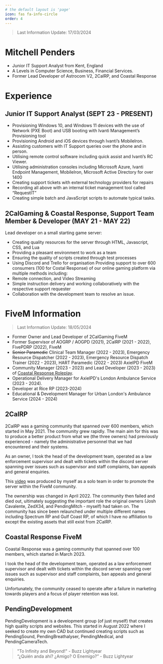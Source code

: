 ```yaml
---
# the default layout is 'page'
icon: fas fa-info-circle
order: 4
---
```


> Last Information Update: 17/03/2024

# Mitchell Penders

- Junior IT Support Analyst from Kent, England
- A Levels in Computer Science, Business, Financial Services.
- Former Lead Developer of Astrocom V2, 2CalRP, and Coastal Response

# Experience
## Junior IT Support Analyst (SEPT 23 - PRESENT)
- Provisioning Windows 10, and Windows 11 devices with the use of Network (PXE Boot) and USB booting with Ivanti Management’s Provisioning tool
- Provisioning Android and iOS devices through Ivanti’s MobileIron.
- Assisting customers with IT Support queries over the phone and in person.
- Utilising remote control software including quick assist and Ivanti’s RC Viewer.
- Utilising administration consoles including Microsoft Azure, Ivanti Endpoint Management, MobileIron, Microsoft Active Directory for over 1400
- Creating support tickets with external technology providers for repairs
- Recording all above with an internal ticket management tool called “RequestIT”
- Creating simple batch and JavaScript scripts to automate typical tasks.

## 2CalGaming & Coastal Response, Support Team Member & Developer (MAY 21 - MAY 22)
Lead developer on a small starting game server:
- Creating quality resources for the server through HTML, Javascript, CSS, and Lua
- Providing a pleasant environment to work as a team
- Ensuring the quality of scripts created through test processes
- Using Discord and Trello for organisation
Providing support to over 600 consumers (100 for Costal Response) of our online gaming platform via multiple methods including:
- Remote connection, and Video Streaming
- Simple instruction delivery and working collaboratively with the respective support requester
- Collaboration with the development team to resolve an issue.

# FiveM Information

> Last Information Update: 18/05/2024
- Former Owner and Lead Developer of 2CalGaming FiveM
- Former Supervisor of AOGRP / AOGPD (2021), 2CalRP (2021 - 2022), FivePDRP (2022), FiveM
- ~~Senior Paramedic~~ Clinical Team Manager (2022 - 2023), Emergency Resource Dispatcher (2022 - 2023), Emergency Resource Dispatch Trainer (2022 - 2023), HART Paramedic (2022 - 2023) AxielPD FiveM
- Community Manager (2023 - 2023) and Lead Developer (2023 - 2023) of [Coastal Response Roleplay](https://discord.gg/KA6WzcED62).
- Operational Delivery Manager for AxielPD's London Ambulance Service (2023 - 2024).
- Developer at Rice RP (2023-2024)
- Educational & Development Manager for Urban London's Ambulance Service (2024 - 2024)

## 2CalRP

2CalRP was a gaming community that spanned over 600 members, which started in May 2021. The community grew rapidly. The main aim for this was to produce a better product from what we (the three owners) had previously experienced - namely the administrative personnel that we had encountered and their systems.

As an owner, I took the head of the development team, operated as a law enforcement supervisor and dealt with tickets within the discord server spanning over issues such as supervisor and staff complaints, ban appeals and general enquiries.

This [video](https://www.youtube.com/watch?v=59yGjJ0FScg) was produced by myself as a solo team in order to promote the server within the FiveM community.

The ownership was changed in April 2022. The community then failed and died out, ultimately suggesting the important role the original owners (Josh Cavalente, ZedX34, and PendingMitch - myself) had taken on. The community has since been relaunched under multiple different names including Spectrum RP and Gulf Coast RP, of which I have no affiliation to except the existing assets that still exist from 2CalRP.

## Coastal Response FiveM

Coastal Response was a gaming community that spanned over 100 members, which started in March 2023.

I took the head of the development team, operated as a law enforcement supervisor and dealt with tickets within the discord server spanning over issues such as supervisor and staff complaints, ban appeals and general enquiries.

Unfortunately, the community ceased to operate after a failure in marketing towards players and a focus of player retention was lost.

## PendingDevelopment

PendingDevelopment is a development group (of just myself) that creates high quality scripts and websites. This started in August 2022 where I seeked to create my own CAD but continued creating scripts such as PendingSound, PendingBreathalyser, PendingMedical, and PendingCameraTech.


> "To Infinity and Beyond!" - Buzz Lightyear  
> “¿Quién anda ahí? ¿Amigo? O Enemigo?” - Buzz Lightyear
